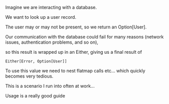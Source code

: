 Imagine we are interacting with a database.

We want to look up a user record.

The user may or may not be present, so we return an Option[User].
 
Our communication with the database could fail for many reasons (network issues,
authentication problems, and so on),

so this result is wrapped up in an Either, giving us a final result of
 
`Either[Error, Option[User]]`

To use this value we need to nest flatmap calls etc... which quickly becomes very tedious.

This is a scenario I run into often at work...

Usage is a really good guide